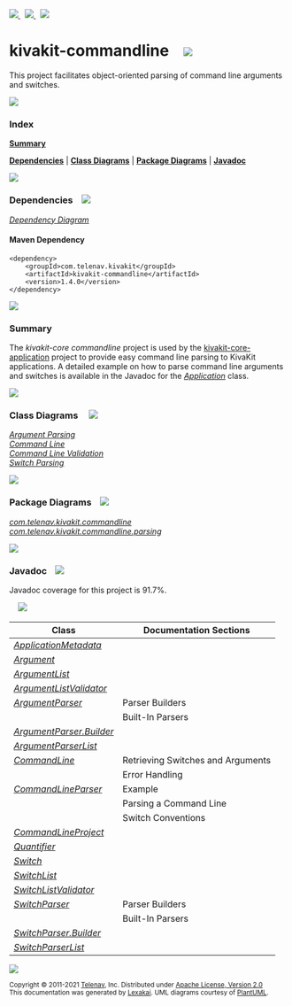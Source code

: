 [//]: # (start-user-text)

<a href="https://www.kivakit.org">
<img src="https://www.kivakit.org/images/web-32.png" srcset="https://www.kivakit.org/images/web-32-2x.png 2x"/>
</a>
&nbsp;
<a href="https://twitter.com/openkivakit">
<img src="https://www.kivakit.org/images/twitter-32.png" srcset="https://www.kivakit.org/images/twitter-32-2x.png 2x"/>
</a>
&nbsp;
<a href="https://kivakit.zulipchat.com">
<img src="https://www.kivakit.org/images/zulip-32.png" srcset="https://www.kivakit.org/images/zulip-32-2x.png 2x"/>
</a>

[//]: # (end-user-text)

# kivakit-commandline &nbsp;&nbsp; <img src="https://www.kivakit.org/images/command-line-32.png" srcset="https://www.kivakit.org/images/command-line-32-2x.png 2x"/>

This project facilitates object-oriented parsing of command line arguments and switches.

<img src="https://www.kivakit.org/images/horizontal-line-512.png" srcset="https://www.kivakit.org/images/horizontal-line-512-2x.png 2x"/>

### Index

[**Summary**](#summary)  

[**Dependencies**](#dependencies) | [**Class Diagrams**](#class-diagrams) | [**Package Diagrams**](#package-diagrams) | [**Javadoc**](#javadoc)

<img src="https://www.kivakit.org/images/horizontal-line-512.png" srcset="https://www.kivakit.org/images/horizontal-line-512-2x.png 2x"/>

### Dependencies <a name="dependencies"></a> &nbsp;&nbsp; <img src="https://www.kivakit.org/images/dependencies-32.png" srcset="https://www.kivakit.org/images/dependencies-32-2x.png 2x"/>

[*Dependency Diagram*](https://www.kivakit.org/1.4.0/lexakai/kivakit/kivakit-commandline/documentation/diagrams/dependencies.svg)

#### Maven Dependency

    <dependency>
        <groupId>com.telenav.kivakit</groupId>
        <artifactId>kivakit-commandline</artifactId>
        <version>1.4.0</version>
    </dependency>

<img src="https://www.kivakit.org/images/horizontal-line-128.png" srcset="https://www.kivakit.org/images/horizontal-line-128-2x.png 2x"/>

[//]: # (start-user-text)

### Summary <a name = "summary"></a>

The *kivakit-core commandline* project is used by the [kivakit-core-application](../application/README.md) project to provide easy
command line parsing to KivaKit applications. A detailed example on how to parse command line
arguments and switches is available in the Javadoc for the [*Application*](https://telenav.github.io/kivakit/javadoc/kivakit.core.application/com/telenav/kivakit/core/application/Application.html) class.

[//]: # (end-user-text)

<img src="https://www.kivakit.org/images/horizontal-line-128.png" srcset="https://www.kivakit.org/images/horizontal-line-128-2x.png 2x"/>

### Class Diagrams <a name="class-diagrams"></a> &nbsp; &nbsp; <img src="https://www.kivakit.org/images/diagram-40.png" srcset="https://www.kivakit.org/images/diagram-40-2x.png 2x"/>

[*Argument Parsing*](https://www.kivakit.org/1.4.0/lexakai/kivakit/kivakit-commandline/documentation/diagrams/diagram-argument.svg)  
[*Command Line*](https://www.kivakit.org/1.4.0/lexakai/kivakit/kivakit-commandline/documentation/diagrams/diagram-command-line.svg)  
[*Command Line Validation*](https://www.kivakit.org/1.4.0/lexakai/kivakit/kivakit-commandline/documentation/diagrams/diagram-validation.svg)  
[*Switch Parsing*](https://www.kivakit.org/1.4.0/lexakai/kivakit/kivakit-commandline/documentation/diagrams/diagram-switch.svg)

<img src="https://www.kivakit.org/images/horizontal-line-128.png" srcset="https://www.kivakit.org/images/horizontal-line-128-2x.png 2x"/>

### Package Diagrams <a name="package-diagrams"></a> &nbsp;&nbsp; <img src="https://www.kivakit.org/images/box-32.png" srcset="https://www.kivakit.org/images/box-32-2x.png 2x"/>

[*com.telenav.kivakit.commandline*](https://www.kivakit.org/1.4.0/lexakai/kivakit/kivakit-commandline/documentation/diagrams/com.telenav.kivakit.commandline.svg)  
[*com.telenav.kivakit.commandline.parsing*](https://www.kivakit.org/1.4.0/lexakai/kivakit/kivakit-commandline/documentation/diagrams/com.telenav.kivakit.commandline.parsing.svg)

<img src="https://www.kivakit.org/images/horizontal-line-128.png" srcset="https://www.kivakit.org/images/horizontal-line-128-2x.png 2x"/>

### Javadoc <a name="javadoc"></a> &nbsp;&nbsp; <img src="https://www.kivakit.org/images/books-32.png" srcset="https://www.kivakit.org/images/books-32-2x.png 2x"/>

Javadoc coverage for this project is 91.7%.  
  
&nbsp; &nbsp; <img src="https://www.kivakit.org/images/meter-90-96.png" srcset="https://www.kivakit.org/images/meter-90-96-2x.png 2x"/>




| Class | Documentation Sections |
|---|---|
| [*ApplicationMetadata*](https://www.kivakit.org/1.4.0/javadoc/kivakit/kivakit.commandline/com/telenav/kivakit/commandline/ApplicationMetadata.html) |  |  
| [*Argument*](https://www.kivakit.org/1.4.0/javadoc/kivakit/kivakit.commandline/com/telenav/kivakit/commandline/Argument.html) |  |  
| [*ArgumentList*](https://www.kivakit.org/1.4.0/javadoc/kivakit/kivakit.commandline/com/telenav/kivakit/commandline/ArgumentList.html) |  |  
| [*ArgumentListValidator*](https://www.kivakit.org/1.4.0/javadoc/kivakit/kivakit.commandline/com/telenav/kivakit/commandline/parsing/ArgumentListValidator.html) |  |  
| [*ArgumentParser*](https://www.kivakit.org/1.4.0/javadoc/kivakit/kivakit.commandline/com/telenav/kivakit/commandline/ArgumentParser.html) | Parser Builders |  
| | Built-In Parsers |  
| [*ArgumentParser.Builder*](https://www.kivakit.org/1.4.0/javadoc/kivakit/kivakit.commandline/com/telenav/kivakit/commandline/ArgumentParser.Builder.html) |  |  
| [*ArgumentParserList*](https://www.kivakit.org/1.4.0/javadoc/kivakit/kivakit.commandline/com/telenav/kivakit/commandline/parsing/ArgumentParserList.html) |  |  
| [*CommandLine*](https://www.kivakit.org/1.4.0/javadoc/kivakit/kivakit.commandline/com/telenav/kivakit/commandline/CommandLine.html) | Retrieving Switches and Arguments |  
| | Error Handling |  
| [*CommandLineParser*](https://www.kivakit.org/1.4.0/javadoc/kivakit/kivakit.commandline/com/telenav/kivakit/commandline/CommandLineParser.html) | Example |  
| | Parsing a Command Line |  
| | Switch Conventions |  
| [*CommandLineProject*](https://www.kivakit.org/1.4.0/javadoc/kivakit/kivakit.commandline/com/telenav/kivakit/commandline/CommandLineProject.html) |  |  
| [*Quantifier*](https://www.kivakit.org/1.4.0/javadoc/kivakit/kivakit.commandline/com/telenav/kivakit/commandline/Quantifier.html) |  |  
| [*Switch*](https://www.kivakit.org/1.4.0/javadoc/kivakit/kivakit.commandline/com/telenav/kivakit/commandline/Switch.html) |  |  
| [*SwitchList*](https://www.kivakit.org/1.4.0/javadoc/kivakit/kivakit.commandline/com/telenav/kivakit/commandline/parsing/SwitchList.html) |  |  
| [*SwitchListValidator*](https://www.kivakit.org/1.4.0/javadoc/kivakit/kivakit.commandline/com/telenav/kivakit/commandline/parsing/SwitchListValidator.html) |  |  
| [*SwitchParser*](https://www.kivakit.org/1.4.0/javadoc/kivakit/kivakit.commandline/com/telenav/kivakit/commandline/SwitchParser.html) | Parser Builders |  
| | Built-In Parsers |  
| [*SwitchParser.Builder*](https://www.kivakit.org/1.4.0/javadoc/kivakit/kivakit.commandline/com/telenav/kivakit/commandline/SwitchParser.Builder.html) |  |  
| [*SwitchParserList*](https://www.kivakit.org/1.4.0/javadoc/kivakit/kivakit.commandline/com/telenav/kivakit/commandline/parsing/SwitchParserList.html) |  |  

[//]: # (start-user-text)



[//]: # (end-user-text)

<img src="https://www.kivakit.org/images/horizontal-line-512.png" srcset="https://www.kivakit.org/images/horizontal-line-512-2x.png 2x"/>

<sub>Copyright &#169; 2011-2021 [Telenav](https://telenav.com), Inc. Distributed under [Apache License, Version 2.0](LICENSE)</sub>  
<sub>This documentation was generated by [Lexakai](https://lexakai.org). UML diagrams courtesy of [PlantUML](https://plantuml.com).</sub>

